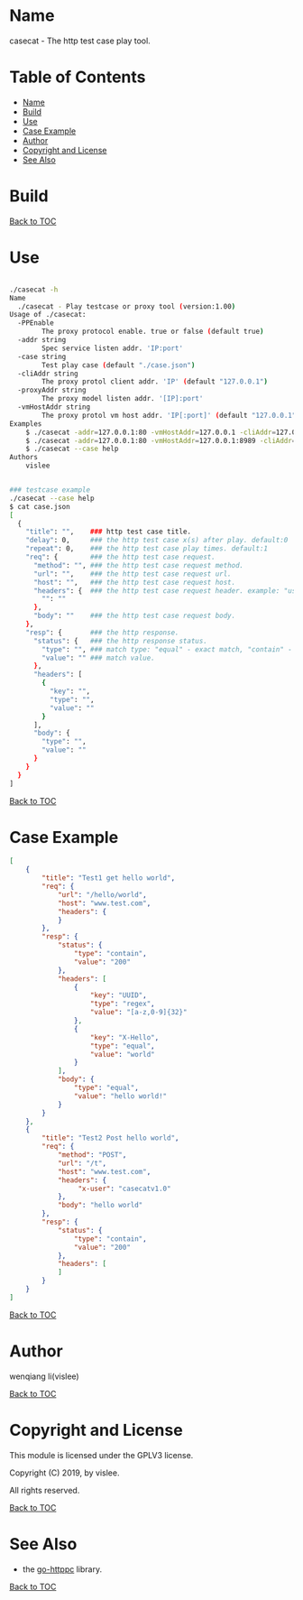 Name
====

casecat - The http test case play tool.

Table of Contents
=================

* [Name](#name)
* [Build](#build)
* [Use](#use)
* [Case Example](#case-example)
* [Author](#author)
* [Copyright and License](#copyright-and-license)
* [See Also](#see-also)


Build
=====


[Back to TOC](#table-of-contents)

Use
===

```sh

./casecat -h
Name
  ./casecat - Play testcase or proxy tool (version:1.00)
Usage of ./casecat:
  -PPEnable
    	The proxy protocol enable. true or false (default true)
  -addr string
    	Spec service listen addr. 'IP:port'
  -case string
    	Test play case (default "./case.json")
  -cliAddr string
    	The proxy protol client addr. 'IP' (default "127.0.0.1")
  -proxyAddr string
    	The proxy model listen addr. '[IP]:port'
  -vmHostAddr string
    	The proxy protol vm host addr. 'IP[:port]' (default "127.0.0.1")
Examples
	$ ./casecat -addr=127.0.0.1:80 -vmHostAddr=127.0.0.1 -cliAddr=127.0.0.1 -case=test.json
	$ ./casecat -addr=127.0.0.1:80 -vmHostAddr=127.0.0.1:8989 -cliAddr=127.0.0.1 -proxyAddr=:8080
	$ ./casecat --case help
Authors
	vislee


### testcase example
./casecat --case help
$ cat case.json
[
  {
    "title": "",    ### http test case title.
    "delay": 0,     ### the http test case x(s) after play. default:0
    "repeat": 0,    ### the http test case play times. default:1
    "req": {        ### the http test case request.
      "method": "", ### the http test case request method.
      "url": "",    ### the http test case request url.
      "host": "",   ### the http test case request host.
      "headers": {  ### the http test case request header. example: "user-agent": "curl"
        "": ""
      },
      "body": ""    ### the http test case request body.
    },
    "resp": {       ### the http response.
      "status": {   ### the http response status.
        "type": "", ### match type: "equal" - exact match, "contain" - Contains match, "regex" - Regular match.
        "value": "" ### match value.
      },
      "headers": [
        {
          "key": "",
          "type": "",
          "value": ""
        }
      ],
      "body": {
        "type": "",
        "value": ""
      }
    }
  }
]

```

[Back to TOC](#table-of-contents)

Case Example
============

```json
[
    {
        "title": "Test1 get hello world",
        "req": {
            "url": "/hello/world",
            "host": "www.test.com",
            "headers": {
            }
        },
        "resp": {
            "status": {
                "type": "contain",
                "value": "200"
            },
            "headers": [
                {
                    "key": "UUID",
                    "type": "regex",
                    "value": "[a-z,0-9]{32}"
                },
                {
                    "key": "X-Hello",
                    "type": "equal",
                    "value": "world"
                }
            ],
            "body": {
                "type": "equal",
                "value": "hello world!"
            }
        }
    },
    {
        "title": "Test2 Post hello world",
        "req": {
            "method": "POST",
            "url": "/t",
            "host": "www.test.com",
            "headers": {
                 "x-user": "casecatv1.0"
            },
            "body": "hello world"
        },
        "resp": {
            "status": {
                "type": "contain",
                "value": "200"
            },
            "headers": [
            ]
        }
    }
]
```

[Back to TOC](#table-of-contents)


Author
======

wenqiang li(vislee)

[Back to TOC](#table-of-contents)


Copyright and License
=====================

This module is licensed under the GPLV3 license.

Copyright (C) 2019, by vislee.

All rights reserved.

[Back to TOC](#table-of-contents)


See Also
========

* the [go-httppc](https://github.com/vislee/go-httppc) library.


[Back to TOC](#table-of-contents)

